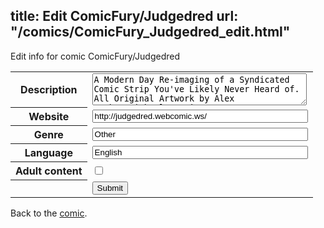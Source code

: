 title: Edit ComicFury/Judgedred
url: "/comics/ComicFury_Judgedred_edit.html"
---
Edit info for comic ComicFury/Judgedred

<form name="comic" action="http://gaepostmail.appspot.com/comic/" method="post">
<table class="comicinfo">
<tr>
<th>Description</th><td><textarea name="description" cols="40" rows="3">A Modern Day Re-imaging of a Syndicated Comic Strip You've Likely Never Heard of. All Original Artwork by Alex Graham/Michael Martin.</textarea></td>
</tr>
<tr>
<th>Website</th><td><input type="text" name="url" value="http://judgedred.webcomic.ws/" size="40"/></td>
</tr>
<tr>
<th>Genre</th><td><input type="text" name="genre" value="Other" size="40"/></td>
</tr>
<tr>
<th>Language</th><td><input type="text" name="language" value="English" size="40"/></td>
</tr>
<tr>
<th>Adult content</th><td><input type="checkbox" name="adult" value="adult" /></td>
</tr>
<tr>
<th></th><td>
<input type="hidden" name="comic" value="ComicFury_Judgedred" />
<input type="submit" name="submit" value="Submit" />
</td>
</tr>
</table>
</form>

Back to the [comic](ComicFury_Judgedred.html).
